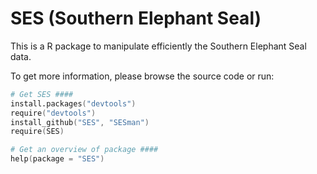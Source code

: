 # SES (Southern Elephant Seal)

This is a R package to manipulate efficiently the Southern Elephant Seal data.

To get more information, please browse the source code or run:

```S
# Get SES ####
install.packages("devtools")
require("devtools")
install_github("SES", "SESman")
require(SES)

# Get an overview of package ####
help(package = "SES")
```
